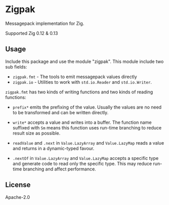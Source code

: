 # Zigpak

Messagepack implementation for Zig.

Supported Zig 0.12 & 0.13

## Usage

Include this package and use the module "zigpak". This module include two sub fields:

- `zigpak.fmt` - The tools to emit messagepack values directly
- `zigpak.io` - Utilities to work with `std.io.Reader` and `std.io.Writer`.

`zigpak.fmt` has two kinds of writing functions and two kinds of reading functions:

- `prefix*` emits the prefixing of the value. Usually the values are no need to be transformed and can be written directly.
- `write*` accepts a value and writes into a buffer. The function name suffixed with `Sm` means this function uses run-time branching to reduce result size as possible.

- `readValue` and `.next` in `Value.LazyArray` and `Value.LazyMap` reads a value and returns in a dynamic-typed favour.
- `.nextOf` in `Value.LazyArray` and `Value.LazyMap` accepts a specific type and generate code to read only the specific type. This may reduce run-time branching and affect performance.

## License

Apache-2.0

